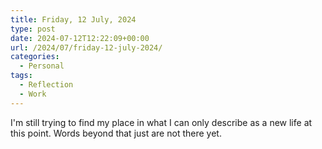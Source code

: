 ```yaml
---
title: Friday, 12 July, 2024
type: post
date: 2024-07-12T12:22:09+00:00
url: /2024/07/friday-12-july-2024/
categories:
  - Personal
tags:
  - Reflection
  - Work
---
```


I'm still trying to find my place in what I can only describe as a new life at this point. Words beyond that just are not there yet.